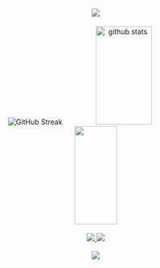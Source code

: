 <h1 align="center">
    <img src="https://readme-typing-svg.herokuapp.com/?font=Righteous&size=35&center=true&vCenter=true&width=500&height=70&duration=4000&lines=Hi+There!+👋;+I'm+Matheus+Gnoatto!;" />
</h1>

<div align=center>
    <img widht=390px src="https://streak-stats.demolab.com?user=MatheusGnoatto&theme=react&hide_border=true&border_radius=10&exclude_days=Sun%2CMon" alt="GitHub Streak" />
  <img width="47%" height="195px" src="https://github-readme-stats-git-masterrstaa-rickstaa.vercel.app/api?username=MatheusGnoatto&show_icons=true&count_private=true&hide_border=true&border_radius=10&theme=react" alt="github stats" /> 
  <img width="41%" height="195px" src="https://github-readme-stats-git-masterrstaa-rickstaa.vercel.app/api/top-langs/?username=MatheusGnoatto&layout=compact&hide_border=true&border_radius=10&theme=react" />
</div>
  <br/>
</div>
 
<div align="center"> 
  <a href="mailto:matheusgnoattomg@gmail.com">
    <img src="https://img.shields.io/badge/Gmail-333333?style=for-the-badge&logo=gmail&logoColor=red" />
  </a>
  <a href="https://linkedin.com/in/matheus-gnoatto" target="_blank">
    <img src="https://img.shields.io/badge/LinkedIn-0077B5?style=for-the-badge&logo=linkedin&logoColor=white" target="_blank" />
  </a>
</div>

<br/>
<div align="center">
    <img src="https://skillicons.dev/icons?i=go,python,mysql,vscode,github,linux,bash,git" />
</div>
